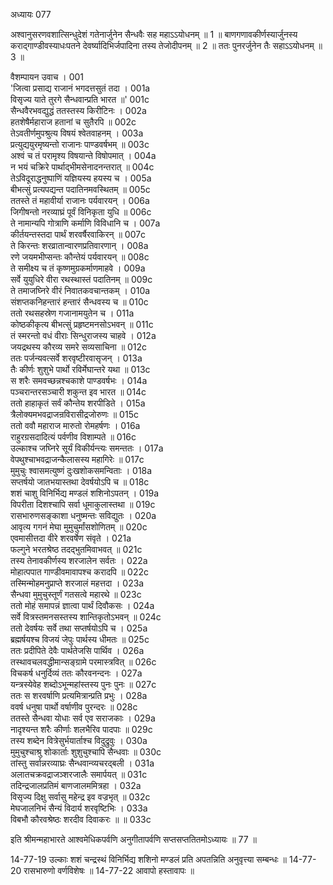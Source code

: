 अध्यायः 077

अश्वानुसरणवशात्सिन्धुदेशं गतेनार्जुनेन सैन्धवैः सह महाऽऽयोधनम् ॥ 1 ॥ बाणगणावकीर्णस्यार्जुनस्य कराद्गाण्डीवस्याधःपतने देवर्ष्यादिभिर्जपादिना तस्य तेजोदीपनम् ॥ 2 ॥ ततः पुनरर्जुनेन तैः सहाऽऽयोधनम् ॥ 3 ॥

वैशम्पायन उवाच ।	001  
\'जित्वा प्रसाद्य राजानं भगदत्तसुतं तदा ।	001a  
विसृज्य याते तुरगे सैन्धवान्प्रति भारत ॥\'	001c  
सैन्धवैरभवद्युद्धं ततस्तस्य किरीटिनः ।	002a  
हतशेषैर्महाराज हतानां च सुतैरपि ॥	002c  
तेऽवतीर्णमुपश्रुत्य विषयं श्वेतवाहनम् ।	003a  
प्रत्युद्ययुरमृष्यन्तो राजानः पाण्डवर्षभम् ॥	003c  
अश्वं च तं परामृश्य विषयान्ते विषोपमात् ।	004a  
न भयं चक्रिरे पार्थाद्भीमसेनादनन्तरात् ॥	004c  
तेऽविदूराद्धनुष्पाणिं यज्ञियस्य हयस्य च ।	005a  
बीभत्सुं प्रत्यपद्यन्त पदातिनमवस्थितम् ॥	005c  
ततस्ते तं महावीर्या राजानः पर्यवारयन् ।	006a  
जिगीषन्तो नरव्याघ्रं पूर्वं विनिकृता युधि ॥	006c  
ते नामान्यपि गोत्राणि कर्माणि विविधानि च ।	007a  
कीर्तयन्तस्तदा पार्थं शरवर्षैरवाकिरन् ॥	007c  
ते किरन्तः शरव्रातान्वारणप्रतिवारणान् ।	008a  
रणे जयमभीप्सन्तः कौन्तेयं पर्यवारयन् ॥	008c  
ते समीक्ष्य च तं कृष्णमुग्रकर्माणमाहवे ।	009a  
सर्वे युयुधिरे वीरा रथस्थास्तं पदातिनम् ॥	009c  
ते तमाजघ्निरे वीरं निवातकवचान्तकम् ।	010a  
संशप्तकनिहन्तारं हन्तारं सैन्धवस्य च ॥	010c  
ततो रथसहस्रेण गजानामयुतेन च ।	011a  
कोष्ठकीकृत्य बीभत्सुं प्रहृष्टमनसोऽभवन् ॥	011c  
तं स्मरन्तो वधं वीराः सिन्धुराजस्य चाहवे ।	012a  
जयद्रथस्य कौरव्य समरे सव्यसाचिना ॥	012c  
ततः पर्जन्यवत्सर्वे शरवृष्टीरवासृजन् ।	013a  
तैः कीर्णः शुशुभे पार्थो रविर्मेघान्तरे यथा ॥	013c  
स शरैः समवच्छन्नश्चकाशे पाण्डवर्षभः ।	014a  
पञ्चरान्तरसञ्चारी शकुन्त इव भारत ॥	014c  
ततो हाहाकृतं सर्वं कौन्तेय शरपीडिते ।	015a  
त्रैलोक्यमभवद्राजन्रविरासीद्रजोरुणः ॥	015c  
ततो ववौ महाराज मारुतो रोमहर्षणः ।	016a  
राहुरग्रसदादित्यं पर्वणीव विशाम्पते ॥	016c  
उल्काश्च जघ्निरे सूर्यं विकीर्यन्त्यः समन्ततः ।	017a  
वेपथुश्चाभवद्राजन्कैलासस्य महागिरेः ॥	017c  
मुमुचुः श्वासमत्युष्णं दुःखशोकसमन्विताः ।	018a  
सप्तर्षयो जातभयास्तथा देवर्षयोऽपि च ॥	018c  
शशं चाशु विनिर्भिद्य मण्डलं शशिनोऽपतन् ।	019a  
विपरीता दिशश्चापि सर्वा धूमाकुलास्तथा ॥	019c  
रासभारुणसङ्काशा धनुष्मन्तः सविद्युतः ।	020a  
आवृत्य गगनं मेघा मुमुचुर्मांसशोणितम् ॥	020c  
एवमासीत्तदा वीरे शरवर्षेण संवृते ।	021a  
फल्गुने भरतश्रेष्ठ तदद्भुतमिवाभवत् ॥	021c  
तस्य तेनावकीर्णस्य शरजालेन सर्वतः ।	022a  
मोहात्पपात गाण्डीवमावापश्च करादपि ॥	022c  
तस्मिन्मोहमनुप्राप्ते शरजालं महत्तदा ।	023a  
सैन्धवा मुमुचुस्तूर्णं गतसत्वे महारथे ॥	023c  
ततो मोहं समापन्नं ज्ञात्वा पार्थं दिवौकसः ।	024a  
सर्वे वित्रस्तमनसस्तस्य शान्तिकृतोऽभवन् ॥	024c  
ततो देवर्षयः सर्वे तथा सप्तर्षयोऽपि च ।	025a  
ब्रह्मर्षयश्च विजयं जेपुः पार्थस्य धीमतः ॥	025c  
ततः प्रदीपिते देवैः पार्थतेजसि पार्थिव ।	026a  
तस्थावचलवद्धीमान्सङ्ग्रामे परमास्त्रवित् ॥	026c  
विचकर्ष धनुर्दिव्यं ततः कौरवनन्दनः ।	027a  
यन्त्रस्येवेह शब्दोऽभून्महांस्तस्य पुनः पुनः ॥	027c  
ततः स शरवर्षाणि प्रत्यमित्रान्प्रति प्रभुः ।	028a  
ववर्ष धनुषा पार्थो वर्षाणीव पुरन्दरः ॥	028c  
ततस्ते सैन्धवा योधाः सर्व एव सराजकाः ।	029a  
नादृश्यन्त शरैः कीर्णाः शलभैरिव पादपाः ॥	029c  
तस्य शब्देन वित्रेसुर्भयार्ताश्च विदुद्रुवुः ।	030a  
मुमुचुश्चाश्रु शोकार्ताः शुशुचुश्चापि सैन्धवाः ॥	030c  
तांस्तु सर्वान्नरव्याघ्रः सैन्धवान्व्यचरद्बली ।	031a  
अलातचक्रवद्राजञ्शरजालैः समार्पयत् ॥	031c  
तदिन्द्रजालप्रतिमं बाणजालममित्रहा ।	032a  
विसृज्य दिक्षु सर्वासु महेन्द्र इव वज्रभृत् ॥	032c  
मेघजालनिभं सैन्यं विदार्य शरवृष्टिभिः ।	033a  
विबभौ कौरवश्रेष्ठः शरदीव दिवाकरः ॥ ॥	033c  

इति श्रीमन्महाभारते आश्वमेधिकपर्वणि अनुगीतापर्वणि सप्तसप्ततितमोऽध्यायः ॥ 77 ॥

14-77-19 उल्काः शशं चन्द्रस्थं विनिर्भिद्य शशिनो मण्डलं प्रति अपतन्निति अनुवृत्त्या सम्बन्धः ॥ 14-77-20 रासभारुणो वर्णविशेषः ॥ 14-77-22 आवापो हस्तावापः ॥
